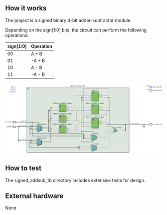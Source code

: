 <!---

This file is used to generate your project datasheet. Please fill in the information below and delete any unused
sections.

You can also include images in this folder and reference them in the markdown. Each image must be less than
512 kb in size, and the combined size of all images must be less than 1 MB.
-->

## How it works

The project is a signed binary 4-bit adder-subtractor module.

Depending on the sign[1:0] bits, the circuit can perform the following operations:


| sign[1:0] | Operation |
|-----------|-----------|
| 00 | A + B |
| 01 | -A + B |
| 10 | A - B |
| 11 | -A - B |


![](ckt.PNG)

## How to test

The signed_addsub_tb directory includes extensive tests for design.

## External hardware

None
